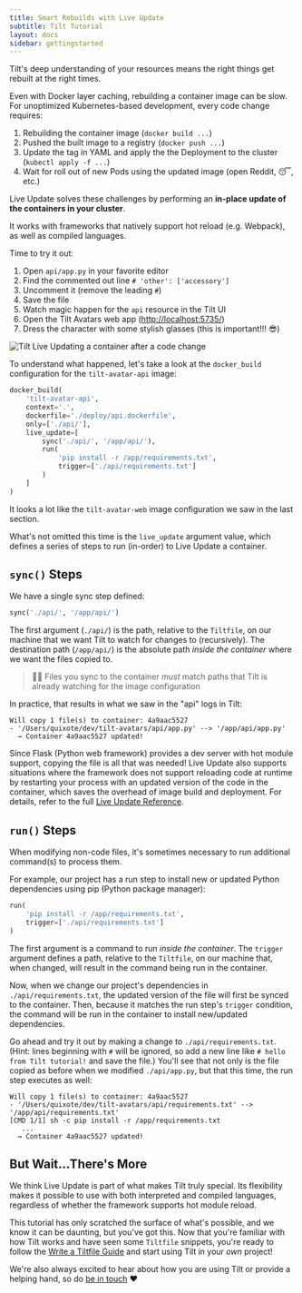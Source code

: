 ```yaml
---
title: Smart Rebuilds with Live Update
subtitle: Tilt Tutorial
layout: docs
sidebar: gettingstarted
---
```

Tilt's deep understanding of your resources means the right things get rebuilt at the right times.

Even with Docker layer caching, rebuilding a container image can be slow.
For unoptimized Kubernetes-based development, every code change requires:
 1. Rebuilding the container image (`docker build ...`)
 2. Pushed the built image to a registry (`docker push ...`)
 3. Update the tag in YAML and apply the the Deployment to the cluster (`kubectl apply -f ...`)
 4. Wait for roll out of new Pods using the updated image (open Reddit, 😴, etc.)

Live Update solves these challenges by performing an **in-place update of the containers in your cluster**.

It works with frameworks that natively support hot reload (e.g. Webpack), as well as compiled languages.

Time to try it out:
 1. Open `api/app.py` in your favorite editor
 2. Find the commented out line `# 'other': ['accessory']`
 3. Uncomment it (remove the leading `#`)
 4. Save the file
 5. Watch magic happen for the `api` resource in the Tilt UI
 6. Open the Tilt Avatars web app ([http://localhost:5735/]())
 7. Dress the character with some stylish glasses (this is important!!! 😎) 

![Tilt Live Updating a container after a code change](/assets/docimg/tutorial/tilt-code-change-live-update.gif)

To understand what happened, let's take a look at the `docker_build` configuration for the `tilt-avatar-api` image:
```python
docker_build(
    'tilt-avatar-api',
    context='.',
    dockerfile='./deploy/api.dockerfile',
    only=['./api/'],
    live_update=[
        sync('./api/', '/app/api/'),
        run(
            'pip install -r /app/requirements.txt',
            trigger=['./api/requirements.txt']
        )
    ]
)
```

It looks a lot like the `tilt-avatar-web` image configuration we saw in the last section.

What's not omitted this time is the `live_update` argument value, which defines a series of steps to run (in-order) to Live Update a container.

## `sync()` Steps
We have a single sync step defined:
```python
sync('./api/', '/app/api/')
```
The first argument (`./api/`) is the path, relative to the `Tiltfile`, on our machine that we want Tilt to watch for changes to (recursively).
The destination path (`/app/api/`) is the absolute path _inside the container_ where we want the files copied to.

> 💁‍♀️ Files you sync to the container _must_ match paths that Tilt is already watching for the image configuration

In practice, that results in what we saw in the "api" logs in Tilt:
```log
Will copy 1 file(s) to container: 4a9aac5527
- '/Users/quixote/dev/tilt-avatars/api/app.py' --> '/app/api/app.py'
  → Container 4a9aac5527 updated!
```

Since Flask (Python web framework) provides a dev server with hot module support, copying the file is all that was needed!
Live Update also supports situations where the framework does not support reloading code at runtime by restarting your process with an updated version of the code in the container, which saves the overhead of image build and deployment.
For details, refer to the full [Live Update Reference][guide-live-update-restart].

## `run()` Steps
When modifying non-code files, it's sometimes necessary to run additional command(s) to process them.

For example, our project has a run step to install new or updated Python dependencies using pip (Python package manager):
```python
run(
    'pip install -r /app/requirements.txt',
    trigger=['./api/requirements.txt']
)
```

The first argument is a command to run _inside the container_.
The `trigger` argument defines a path, relative to the `Tiltfile`, on our machine that, when changed, will result in the command being run in the container.

Now, when we change our project's dependencies in `./api/requirements.txt`, the updated version of the file will first be synced to the container.
Then, because it matches the run step's `trigger` condition, the command will be run in the container to install new/updated dependencies.

Go ahead and try it out by making a change to `./api/requirements.txt`.
(Hint: lines beginning with `#` will be ignored, so add a new line like `# hello from Tilt tutorial!` and save the file.)
You'll see that not only is the file copied as before when we modified `./api/app.py`, but that this time, the run step executes as well:
```log
Will copy 1 file(s) to container: 4a9aac5527
- '/Users/quixote/dev/tilt-avatars/api/requirements.txt' --> '/app/api/requirements.txt'
[CMD 1/1] sh -c pip install -r /app/requirements.txt
   ...
  → Container 4a9aac5527 updated!
```

## But Wait...There's More
We think Live Update is part of what makes Tilt truly special.
Its flexibility makes it possible to use with both interpreted and compiled languages, regardless of whether the framework supports hot module reload.

This tutorial has only scratched the surface of what's possible, and we know it can be daunting, but you've got this.
Now that you're familiar with how Tilt works and have seen some `Tiltfile` snippets, you're ready to follow the [Write a Tiltfile Guide][guide-tiltfile-authoring] and start using Tilt in your _own_ project!

We're also always excited to hear about how you are using Tilt or provide a helping hand, so do [be in touch][contact] ❤️


[contact]: /contact
[guide-live-update-restart]: /live_update_reference.html#restarting-your-process
[guide-tiltfile-authoring]: /tiltfile_authoring.html
